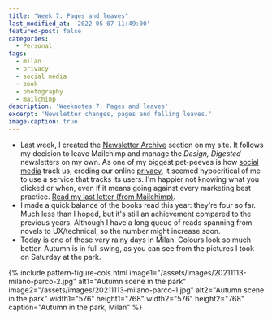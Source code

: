 ```yaml
---
title: "Week 7: Pages and leaves"
last_modified_at: '2022-05-07 11:49:00'
featured-post: false
categories:
  - Personal
tags:
  - milan
  - privacy
  - social media
  - book
  - photography
  - mailchimp
description: 'Weeknotes 7: Pages and leaves'
excerpt: 'Newsletter changes, pages and falling leaves.'
image-caption: true
---
```

<ul class="smd-ul">
  <li>Last week, I created the <a href="https://silviamaggidesign.com/newsletter/archive/">Newsletter Archive</a> section on my site. It follows my decision to leave Mailchimp and manage the <em>Design, Digested</em> newsletters on my own. As one of my biggest pet-peeves is how <a href="https://silviamaggidesign.com/tag/social-media/" title="Visit the Social Media posts archive">social media</a> track us, eroding our online <a href="https://silviamaggidesign.com/tag/privacy/" title="Visit the Social Media posts archive">privacy</a>, it seemed hypocritical of me to use a service that tracks its users. I'm happier not knowing what you clicked or when, even if it means going against every marketing best practice. <a href="https://silviamaggidesign.com/newsletter/archive/newsletter-32/">Read my last letter (from Mailchimp)</a>.</li>
  <li>I made a quick balance of the books read this year: they're four so far. Much less than I hoped, but it's still an achievement compared to the previous years. Although I have a long queue of reads spanning from novels to UX/technical, so the number might increase soon.</li>
  <li>Today is one of those very rainy days in Milan. Colours look so much better. Autumn is in full swing, as you can see from the pictures I took on Saturday at the park.</li>
</ul>

{% include pattern-figure-cols.html image1="/assets/images/20211113-milano-parco-2.jpg" alt1="Autumn scene in the park" image2="/assets/images/20211113-milano-parco-1.jpg" alt2="Autumn scene in the park" width1="576" height1="768" width2="576" height2="768" caption="Autumn in the park, Milan" %}